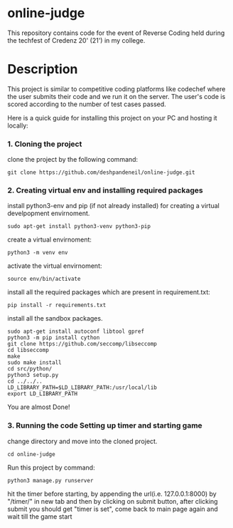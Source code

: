 # online-judge
This repository contains code for the event of Reverse Coding held during the techfest of Credenz 20' (21') in my college.

# Description
This project is similar to competitive coding platforms like codechef where the user submits their code and we run it on the server. The user's code is scored according to the number of test cases passed.

Here is a quick guide for installing this project on your PC and hosting it locally:

### 1. Cloning the project

clone the project by the following command:

    git clone https://github.com/deshpandeneil/online-judge.git

### 2. Creating virtual env and installing required packages

install python3-env and pip (if not already installed) for creating a virtual develpopment envirnoment.

    sudo apt-get install python3-venv python3-pip

create a virtual envirnoment:

    python3 -m venv env

activate the virtual envirnoment:

    source env/bin/activate

install all the required packages which are present in requirement.txt:

    pip install -r requirements.txt

install all the sandbox packages.

    sudo apt-get install autoconf libtool gpref
    python3 -m pip install cython
    git clone https://github.com/seccomp/libseccomp
    cd libseccomp
    make
    sudo make install
    cd src/python/
    python3 setup.py
    cd ../../..
    LD_LIBRARY_PATH=$LD_LIBRARY_PATH:/usr/local/lib
    export LD_LIBRARY_PATH

You are almost Done!

### 3. Running the code Setting up timer and starting game

change directory and move into the cloned project.

    cd online-judge

Run this project by command:

    python3 manage.py runserver

hit the timer before starting, by appending the url(i.e. 127.0.0.1:8000) by "/timer/" in new tab and then by clicking on submit button, after clicking submit you should get "timer is set", come back to main page again and wait till the game start
